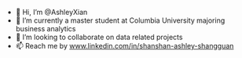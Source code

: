 - 👋 Hi, I’m @AshleyXian
- 🌱 I’m currently a master student at Columbia University majoring business analytics
- 💞️ I’m looking to collaborate on data related projects
- 📫 Reach me by www.linkedin.com/in/shanshan-ashley-shangguan

<!---
AshleyXian/AshleyXian is a ✨ special ✨ repository because its `README.md` (this file) appears on your GitHub profile.
You can click the Preview link to take a look at your changes.
--->
